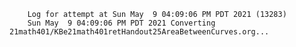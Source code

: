         Log for attempt at Sun May  9 04:09:06 PM PDT 2021 (13283)
        Sun May  9 04:09:06 PM PDT 2021 Converting 21math401/KBe21math401retHandout25AreaBetweenCurves.org...
